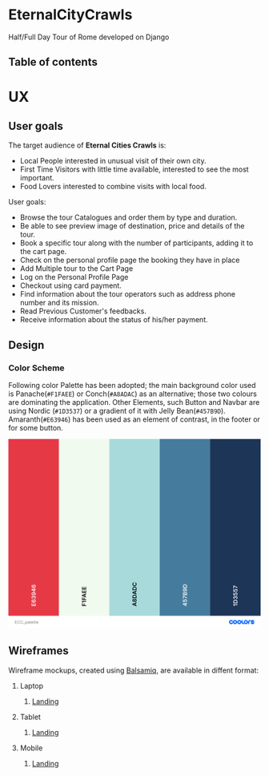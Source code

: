 # EternalCityCrawls
Half/Full Day Tour of Rome developed on Django

## Table of contents
<!--ts-->

# UX

## User goals

The target audience of **Eternal Cities Crawls** is:
- Local People interested in unusual visit of their own city.
- First Time Visitors with little time available, interested to see the most important.
- Food Lovers interested to combine visits with local food.

User goals:
- Browse the tour Catalogues and order them by type and duration.
- Be able to see preview image of destination, price and details of the tour.
- Book a specific tour along with the number of participants, adding it to the cart page.
- Check on the personal profile page the booking they have in place
- Add Multiple tour to the Cart Page
- Log on the Personal Profile Page
- Checkout using card payment.
- Find information about the tour operators such as address phone number and its mission.
- Read Previous Customer's feedbacks.
- Receive information about the status of his/her payment.

## Design

### Color Scheme
Following color Palette has been adopted; the main background color used is Panache(`#F1FAEE`) or Conch(`#A8ADAC`) as an alternative; those two colours are dominating the application. Other Elements, such Button and Navbar are using Nordic (`#1D3537`) or a gradient of it with Jelly Bean(`#457B9D`). Amaranth(`#E63946`) has been used as an element of contrast, in the footer or for some button.

![Color Palette](static/img/ECC_palette.png)

## Wireframes

Wireframe mockups, created using [Balsamiq](https://balsamiq.com/), are available in diffent format:

 1. Laptop
    1. [Landing](static/img/wireframes/landing/LandingLaptop.pdf)
 1. Tablet
     1. [Landing](static/img/wireframes/landing/LandingTablet.pdf)

 1. Mobile
     1. [Landing](static/img/wireframes/landing/LandingMobile.pdf)



